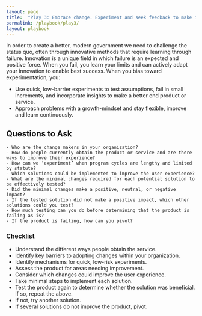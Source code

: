 ```yaml
---
layout: page
title:  "Play 3: Embrace change. Experiment and seek feedback to make incremental continous improvements and reduce risk."
permalink: /playbook/play3/
layout: playbook
---
```


<p class="usa-font-lead">In order to create a better, modern government we need to challenge the status quo, often through innovative methods that require learning through failure. Innovation is a unique field in which failure is an expected and positive force. When you fail, you learn your limits and can actively adapt your innovation to enable best success. When you bias toward experimentation, you:

  - Use quick, low-barrier experiments to test assumptions, fail in small increments, and incorporate insights to make a better end product or service.
  - Approach problems with a growth-mindset and stay flexible, improve and learn continuously.</p>

## Questions to Ask

    - Who are the change makers in your organization?
    - How do people currently obtain the product or service and are there ways to improve their experience?
    - How can we ‘experiment’ when program cycles are lengthy and limited by statute?
    - Which solutions could be implemented to improve the user experience?
    - What are the minimal changes required for each potential solution to be effectively tested?
    - Did the minimal changes make a positive, neutral, or negative impact?
    - If the tested solution did not make a positive impact, which other solutions could you test?
    - How much testing can you do before determining that the product is failing as is?
    - If the product is failing, how can you pivot?

### Checklist

  - Understand the different ways people obtain the service.
  - Identify key barriers to adopting changes within your organization.
  - Identify mechanisms for quick, low-risk experiments.
  - Assess the product for areas needing improvement.
  - Consider which changes could improve the user experience.
  - Take minimal steps to implement each solution.
  - Test the product again to determine whether the solution was beneficial. If so, repeat the above.
  - If not, try another solution.
  - If several solutions do not improve the product, pivot.
  </p>
</div>
</main>
